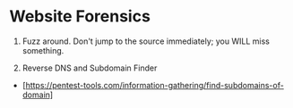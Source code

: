 # Website Forensics

1. Fuzz around. Don't jump to the source immediately; you WILL miss something.

2. Reverse DNS and Subdomain Finder
  * [https://pentest-tools.com/information-gathering/find-subdomains-of-domain]


